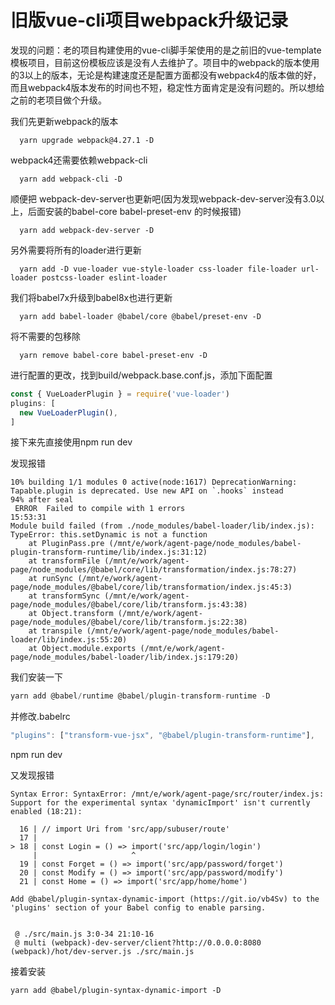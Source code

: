# 旧版vue-cli项目webpack升级记录

发现的问题：老的项目构建使用的vue-cli脚手架使用的是之前旧的vue-template模板项目，目前这份模板应该是没有人去维护了。项目中的webpack的版本使用的3以上的版本，无论是构建速度还是配置方面都没有webpack4的版本做的好，而且webpack4版本发布的时间也不短，稳定性方面肯定是没有问题的。所以想给之前的老项目做个升级。

我们先更新webpack的版本

      yarn upgrade webpack@4.27.1 -D

webpack4还需要依赖webpack-cli

      yarn add webpack-cli -D

顺便把 webpack-dev-server也更新吧(因为发现webpack-dev-server没有3.0以上，后面安装的babel-core babel-preset-env 的时候报错)

      yarn add webpack-dev-server -D

另外需要将所有的loader进行更新

      yarn add -D vue-loader vue-style-loader css-loader file-loader url-loader postcss-loader eslint-loader 

我们将babel7x升级到babel8x也进行更新

      yarn add babel-loader @babel/core @babel/preset-env -D

将不需要的包移除

      yarn remove babel-core babel-preset-env -D

进行配置的更改，找到build/webpack.base.conf.js，添加下面配置

~~~js
const { VueLoaderPlugin } = require('vue-loader')
plugins: [
  new VueLoaderPlugin(),
]
~~~

接下来先直接使用npm run dev

发现报错
~~~
10% building 1/1 modules 0 active(node:1617) DeprecationWarning: Tapable.plugin is deprecated. Use new API on `.hooks` instead                                                        94% after seal
 ERROR  Failed to compile with 1 errors                                                                                                                                                                         15:53:31
Module build failed (from ./node_modules/babel-loader/lib/index.js):
TypeError: this.setDynamic is not a function
    at PluginPass.pre (/mnt/e/work/agent-page/node_modules/babel-plugin-transform-runtime/lib/index.js:31:12)
    at transformFile (/mnt/e/work/agent-page/node_modules/@babel/core/lib/transformation/index.js:78:27)
    at runSync (/mnt/e/work/agent-page/node_modules/@babel/core/lib/transformation/index.js:45:3)
    at transformSync (/mnt/e/work/agent-page/node_modules/@babel/core/lib/transform.js:43:38)
    at Object.transform (/mnt/e/work/agent-page/node_modules/@babel/core/lib/transform.js:22:38)
    at transpile (/mnt/e/work/agent-page/node_modules/babel-loader/lib/index.js:55:20)
    at Object.module.exports (/mnt/e/work/agent-page/node_modules/babel-loader/lib/index.js:179:20)
~~~

我们安装一下 
~~~js
yarn add @babel/runtime @babel/plugin-transform-runtime -D
~~~
并修改.babelrc
~~~js
"plugins": ["transform-vue-jsx", "@babel/plugin-transform-runtime"],
~~~

npm run dev

又发现报错

~~~
Syntax Error: SyntaxError: /mnt/e/work/agent-page/src/router/index.js: Support for the experimental syntax 'dynamicImport' isn't currently enabled (18:21):

  16 | // import Uri from 'src/app/subuser/route'
  17 |
> 18 | const Login = () => import('src/app/login/login')
     |                     ^
  19 | const Forget = () => import('src/app/password/forget')
  20 | const Modify = () => import('src/app/password/modify')
  21 | const Home = () => import('src/app/home/home')

Add @babel/plugin-syntax-dynamic-import (https://git.io/vb4Sv) to the 'plugins' section of your Babel config to enable parsing.


 @ ./src/main.js 3:0-34 21:10-16
 @ multi (webpack)-dev-server/client?http://0.0.0.0:8080 (webpack)/hot/dev-server.js ./src/main.js
~~~

接着安装

~~~
yarn add @babel/plugin-syntax-dynamic-import -D
~~~






